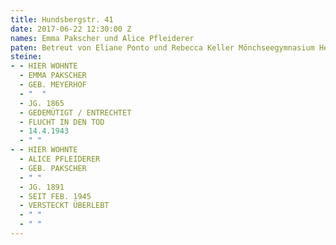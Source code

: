 ```yaml
---
title: Hundsbergstr. 41
date: 2017-06-22 12:30:00 Z
names: Emma Pakscher und Alice Pfleiderer
paten: Betreut von Eliane Ponto und Rebecca Keller Mönchseegymnasium Heilbro
steine:
- - HIER WOHNTE
  - EMMA PAKSCHER
  - GEB. MEYERHOF
  - "  "
  - JG. 1865
  - GEDEMÜTIGT / ENTRECHTET
  - FLUCHT IN DEN TOD
  - 14.4.1943
  - " "
- - HIER WOHNTE
  - ALICE PFLEIDERER
  - GEB. PAKSCHER
  - " "
  - JG. 1891
  - SEIT FEB. 1945
  - VERSTECKT ÜBERLEBT
  - " "
  - " "
---
```


